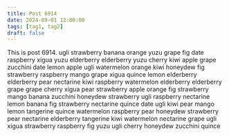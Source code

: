 ```yaml
---
title: Post 6914
date: 2024-09-01 12:00:00
tags: [tag1, tag2]
draft: false
---
```

This is post 6914.
ugli
strawberry
banana
orange
yuzu
grape
fig
date
raspberry
xigua
yuzu
elderberry
elderberry
yuzu
cherry
kiwi
apple
grape
zucchini
date
lemon
apple
ugli
watermelon
orange
kiwi
honeydew
fig
strawberry
raspberry
mango
grape
xigua
quince
lemon
elderberry
elderberry
pear
nectarine
kiwi
raspberry
watermelon
elderberry
elderberry
grape
grape
cherry
xigua
pear
strawberry
apple
orange
fig
strawberry
mango
banana
zucchini
honeydew
strawberry
ugli
raspberry
nectarine
lemon
banana
fig
strawberry
nectarine
quince
date
ugli
kiwi
pear
mango
lemon
tangerine
quince
watermelon
raspberry
pear
honeydew
strawberry
pear
nectarine
elderberry
tangerine
kiwi
watermelon
nectarine
grape
ugli
xigua
strawberry
raspberry
fig
yuzu
ugli
cherry
honeydew
zucchini
quince
